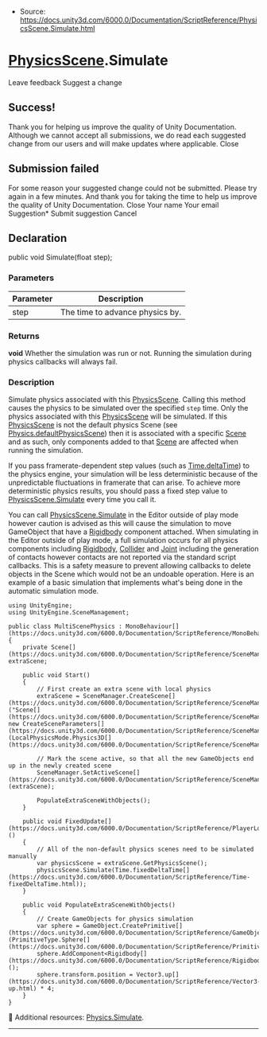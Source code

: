 * Source: https://docs.unity3d.com/6000.0/Documentation/ScriptReference/PhysicsScene.Simulate.html

#  [PhysicsScene](https://docs.unity3d.com/6000.0/Documentation/ScriptReference/PhysicsScene.html).Simulate
Leave feedback
Suggest a change
## Success!
Thank you for helping us improve the quality of Unity Documentation. Although we cannot accept all submissions, we do read each suggested change from our users and will make updates where applicable.
Close
## Submission failed
For some reason your suggested change could not be submitted. Please <a>try again</a> in a few minutes. And thank you for taking the time to help us improve the quality of Unity Documentation.
Close
Your name Your email Suggestion* Submit suggestion
Cancel
## Declaration
public void Simulate(float step); 
### Parameters
Parameter | Description  
---|---  
step | The time to advance physics by.  
### Returns
**void** Whether the simulation was run or not. Running the simulation during physics callbacks will always fail. 
### Description
Simulate physics associated with this [PhysicsScene](https://docs.unity3d.com/6000.0/Documentation/ScriptReference/PhysicsScene.html).
Calling this method causes the physics to be simulated over the specified `step` time. Only the physics associated with this [PhysicsScene](https://docs.unity3d.com/6000.0/Documentation/ScriptReference/PhysicsScene.html) will be simulated. If this [PhysicsScene](https://docs.unity3d.com/6000.0/Documentation/ScriptReference/PhysicsScene.html) is not the default physics Scene (see [Physics.defaultPhysicsScene](https://docs.unity3d.com/6000.0/Documentation/ScriptReference/Physics-defaultPhysicsScene.html)) then it is associated with a specific [Scene](https://docs.unity3d.com/6000.0/Documentation/ScriptReference/SceneManagement.Scene.html) and as such, only components added to that [Scene](https://docs.unity3d.com/6000.0/Documentation/ScriptReference/SceneManagement.Scene.html) are affected when running the simulation.  
  
If you pass framerate-dependent step values (such as [Time.deltaTime](https://docs.unity3d.com/6000.0/Documentation/ScriptReference/Time-deltaTime.html)) to the physics engine, your simulation will be less deterministic because of the unpredictable fluctuations in framerate that can arise. To achieve more deterministic physics results, you should pass a fixed step value to [PhysicsScene.Simulate](https://docs.unity3d.com/6000.0/Documentation/ScriptReference/PhysicsScene.Simulate.html) every time you call it.  
  
You can call [PhysicsScene.Simulate](https://docs.unity3d.com/6000.0/Documentation/ScriptReference/PhysicsScene.Simulate.html) in the Editor outside of play mode however caution is advised as this will cause the simulation to move GameObject that have a [Rigidbody](https://docs.unity3d.com/6000.0/Documentation/ScriptReference/Rigidbody.html) component attached. When simulating in the Editor outside of play mode, a full simulation occurs for all physics components including [Rigidbody](https://docs.unity3d.com/6000.0/Documentation/ScriptReference/Rigidbody.html), [Collider](https://docs.unity3d.com/6000.0/Documentation/ScriptReference/Collider.html) and [Joint](https://docs.unity3d.com/6000.0/Documentation/ScriptReference/Joint.html) including the generation of contacts however contacts are not reported via the standard script callbacks. This is a safety measure to prevent allowing callbacks to delete objects in the Scene which would not be an undoable operation. Here is an example of a basic simulation that implements what's being done in the automatic simulation mode.
```
using UnityEngine;
using UnityEngine.SceneManagement;  
  
public class MultiScenePhysics : MonoBehaviour[](https://docs.unity3d.com/6000.0/Documentation/ScriptReference/MonoBehaviour.html)
{
    private Scene[](https://docs.unity3d.com/6000.0/Documentation/ScriptReference/SceneManagement.Scene.html) extraScene;  
  
    public void Start()
    {
        // First create an extra scene with local physics
        extraScene = SceneManager.CreateScene[](https://docs.unity3d.com/6000.0/Documentation/ScriptReference/SceneManagement.SceneManager.CreateScene.html)("Scene[](https://docs.unity3d.com/6000.0/Documentation/ScriptReference/SceneManagement.Scene.html)", new CreateSceneParameters[](https://docs.unity3d.com/6000.0/Documentation/ScriptReference/SceneManagement.CreateSceneParameters.html)(LocalPhysicsMode.Physics3D[](https://docs.unity3d.com/6000.0/Documentation/ScriptReference/SceneManagement.LocalPhysicsMode.Physics3D.html)));  
  
        // Mark the scene active, so that all the new GameObjects end up in the newly created scene
        SceneManager.SetActiveScene[](https://docs.unity3d.com/6000.0/Documentation/ScriptReference/SceneManagement.SceneManager.SetActiveScene.html)(extraScene);  
  
        PopulateExtraSceneWithObjects();
    }  
  
    public void FixedUpdate[](https://docs.unity3d.com/6000.0/Documentation/ScriptReference/PlayerLoop.FixedUpdate.html)()
    {
        // All of the non-default physics scenes need to be simulated manually
        var physicsScene = extraScene.GetPhysicsScene();
        physicsScene.Simulate(Time.fixedDeltaTime[](https://docs.unity3d.com/6000.0/Documentation/ScriptReference/Time-fixedDeltaTime.html));
    }  
  
    public void PopulateExtraSceneWithObjects()
    {
        // Create GameObjects for physics simulation
        var sphere = GameObject.CreatePrimitive[](https://docs.unity3d.com/6000.0/Documentation/ScriptReference/GameObject.CreatePrimitive.html)(PrimitiveType.Sphere[](https://docs.unity3d.com/6000.0/Documentation/ScriptReference/PrimitiveType.Sphere.html));
        sphere.AddComponent<Rigidbody[](https://docs.unity3d.com/6000.0/Documentation/ScriptReference/Rigidbody.html)>();
        sphere.transform.position = Vector3.up[](https://docs.unity3d.com/6000.0/Documentation/ScriptReference/Vector3-up.html) * 4;
    }
}

```

Additional resources: [Physics.Simulate](https://docs.unity3d.com/6000.0/Documentation/ScriptReference/Physics.Simulate.html).
* * *
